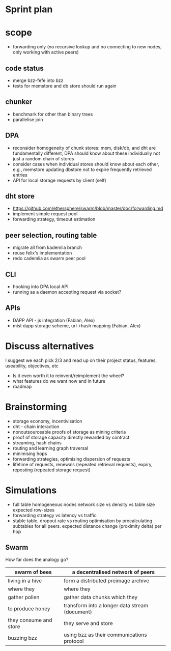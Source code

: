 # Sprint plan

# scope
- forwarding only (no recursive lookup and no connecting to new nodes, only working with active peers)

## code status
- merge bzz-fefe into bzz
- tests for memstore and db store should run again

## chunker 
- benchmark for other than binary trees
- parallelise join 

## DPA
- reconsider homogeneity of chunk stores: mem, disk/db, and dht are fundamentally different, DPA should know about these individually not just a random chain of stores
- consider cases when individual stores should know about each other, e.g., memstore updating dbstore not to expire frequently retrieved entries 
- API for local storage requests by client (self)

## dht store
- https://github.com/ethersphere/swarm/blob/master/doc/forwarding.md
- implement simple request pool 
- forwarding strategy, timeout estimation

## peer selection, routing table
- migrate all from kademlia branch
- reuse felix's implementation
- redo cademlia as swarm peer pool

## CLI 
- hooking into DPA local API
- running as a daemon accepting request via socket?

## APIs
- DAPP API - js integration (Fabian, Alex)
- mist dapp storage scheme, url->hash mapping (Fabian, Alex) 

# Discuss alternatives 

I suggest we each pick 2/3 and read up on their project status, features, useability, objectives, etc 
- Is it even worth it to reinvent/reimplement the wheel?
- what features do we want now and in future
- roadmap 

# Brainstorming

- storage economy, incentivisation
- dht  - chain interaction
- nonoutsourceable proofs of storage as mining criteria 
- proof of storage capacity directly rewarded by contract
- streaming, hash chains 
- routing and learning graph traversal
- minimising hops
- forwarding strategies, optimising dispersion of requests 
- lifetime of requests, renewals (repeated retrieval requests), expiry, reposting (repeated storage request)

# Simulations

- full table homogeneous nodes network size vs density vs table size expected row-sizes 
- forwarding strategy vs latency vs traffic
- stable table, dropout rate vs routing optimisation by precalculating subtables for all peers. expected distance change (proximity delta) per hop


## Swarm

How far does the analogy go?
    
swarm of bees | a decentralised network of peers
-------|------------
living in a hive | form a distributed preimage archive
where they | where they
gather pollen | gather data chunks which they 
to produce honey | transform into a longer data stream (document)
they consume and store |  they serve and store  
buzzing bzz | using bzz as their communications protocol

